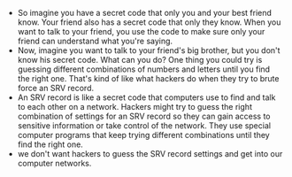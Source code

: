 - So imagine you have a secret code that only you and your best friend know. Your friend also has a secret code that only they know. When you want to talk to your friend, you use the code to make sure only your friend can understand what you're saying.
- Now, imagine you want to talk to your friend's big brother, but you don't know his secret code. What can you do? One thing you could try is guessing different combinations of numbers and letters until you find the right one. That's kind of like what hackers do when they try to brute force an SRV record.
- An SRV record is like a secret code that computers use to find and talk to each other on a network. Hackers might try to guess the right combination of settings for an SRV record so they can gain access to sensitive information or take control of the network. They use special computer programs that keep trying different combinations until they find the right one.
- we don't want hackers to guess the SRV record settings and get into our computer networks.